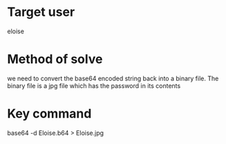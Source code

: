 # Target user
eloise
# Method of solve
we need to convert the base64 encoded string back into a binary file. The binary file is a jpg file which has the password in its contents
# Key command
base64 -d Eloise.b64 > Eloise.jpg
